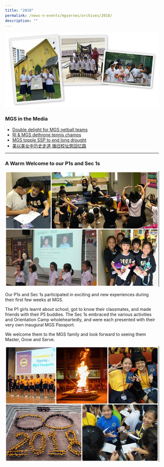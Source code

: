 ```yaml
---
title: "2018"
permalink: /news-n-events/mgserves/archives/2018/
description: ""
---
```

![](/images/2018%20mginnews18-edit.jpg)

### MGS in the Media

- [Double delight for MGS netball teams](https://www.tnp.sg/sports/school-sports/double-delight-mgs-netball-teams)  
- [RI & MGS dethrone tennis champs](https://www.straitstimes.com/sport/schools/ri-mgs-dethrone-tennis-champs)  
- [MGS topple SSP to end long drought](https://www.straitstimes.com/sport/mgs-topple-ssp-to-end-long-drought) 
- [美以美女中历史走道 循旧校址筑回忆路](https://www.zaobao.com.sg/news/singapore/story20180718-875973)

***

### A Warm Welcome to our P1s and Sec 1s

![](/images/180117-welcome%20P1S1%20(2).jpg)

Our P1s and Sec 1s participated in exciting and new experiences during their first few weeks at MGS. 

The P1 girls learnt about school, got to know their classmates, and made friends with their P5 buddies. The Sec 1s embraced the various activities and Orientation Camp wholeheartedly, and were each presented with their very own inaugural MGS Passport. 

We welcome them to the MGS family and look forward to seeing them Master, Grow and Serve.

![](/images/180117-welcome%20P1S1%20(1).jpg)

